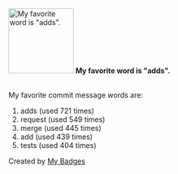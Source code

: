 <img src="https://my-badges.github.io/my-badges/favorite-word.png" alt="My favorite word is &quot;adds&quot;." title="My favorite word is &quot;adds&quot;." width="128">
<strong>My favorite word is &quot;adds&quot;.</strong>
<br><br>

My favorite commit message words are:

1. adds (used 721 times)
2. request (used 549 times)
3. merge (used 445 times)
4. add (used 439 times)
5. tests (used 404 times)


Created by <a href="https://github.com/my-badges/my-badges">My Badges</a>